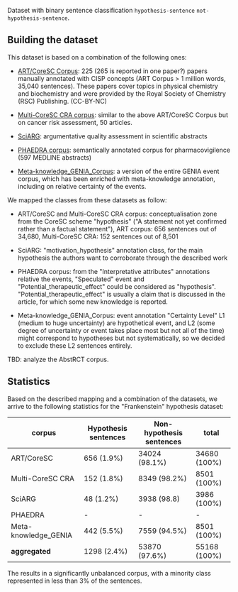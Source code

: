 Dataset with binary sentence classification `hypothesis-sentence` `not-hypothesis-sentence`.

## Building the dataset

This dataset is based on a combination of the following ones: 

- [ART/CoreSC Corpus](https://www.aber.ac.uk/en/cs/research/cb/projects/art/art-corpus/): 225 (265 is reported in one paper?) papers manually annotated with CISP concepts (ART Corpus > 1 million words, 35,040 sentences). These papers cover topics in physical chemistry and biochemistry and were provided by the Royal Society of Chemistry (RSC) Publishing. (CC-BY-NC)

- [Multi-CoreSC CRA corpus](http://www.sapientaproject.com/links#multi-coresc-cra-corpus-mccra): similar to the above ART/CoreSC Corpus but on cancer risk assessment, 50 articles. 

- [SciARG](https://github.com/LaSTUS-TALN-UPF/SciARG): argumentative quality assessment in scientific abstracts

- [PHAEDRA corpus](http://www.nactem.ac.uk/PHAEDRA): semantically annotated corpus for pharmacovigilence (597 MEDLINE abstracts)  

- [Meta-knowledge_GENIA_Corpus](http://www.nactem.ac.uk/meta-knowledge/download.php): a version of the entire GENIA event corpus, which has been enriched with meta-knowledge annotation, including on relative certainty of the events. 

We mapped the classes from these datasets as follow: 

- ART/CoreSC and Multi-CoreSC CRA corpus: conceptualisation zone from the CoreSC scheme "hypothesis" ("A statement not yet confirmed rather than a factual statement"), ART corpus: 656 sentences out of 34,680, Multi-CoreSC CRA: 152 sentences out of 8,501

- SciARG: "motivation_hypothesis" annotation class, for the main hypothesis the authors want to corroborate through the described work

- PHAEDRA corpus: from the "Interpretative attributes" annotations relative the events, "Speculated" event and "Potential_therapeutic_effect" could be considered as "hypothesis". "Potential_therapeutic_effect" is usually a claim that is discussed in the article, for which some new knowledge is reported. 

- Meta-knowledge_GENIA_Corpus: event annotation "Certainty Level" L1 (medium to huge uncertainty) are hypothetical event, and L2 (some degree of uncertainty or event takes place most but not all of the time) might correspond to hypotheses but not systematically, so we decided to exclude these L2 sentences entirely.

TBD: analyze the AbstRCT corpus.

## Statistics

Based on the described mapping and a combination of the datasets, we arrive to the following statistics for the "Frankenstein" hypothesis dataset: 


| corpus                 | Hypothesis sentences | Non-hypothesis sentences | total        | 
|---                     |---                   |---                       |---           |
| ART/CoreSC             | 656 (1.9%)           | 34024 (98.1%)            | 34680 (100%) |
| Multi-CoreSC CRA       | 152 (1.8%)           | 8349 (98.2%)             | 8501 (100%)  |
| SciARG                 | 48 (1.2%)            | 3938 (98.8)              | 3986 (100%)  |
| PHAEDRA                | -                    | -                        | -            |
| Meta-knowledge_GENIA   | 442 (5.5%)           | 7559 (94.5%)             | 8501 (100%)  |
| __aggregated__         | 1298 (2.4%)          | 53870 (97.6%)            | 55168 (100%) |

The results in a significantly unbalanced corpus, with a minority class represented in less than 3% of the sentences.

